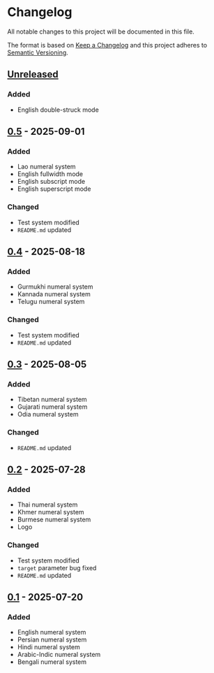 # Changelog
All notable changes to this project will be documented in this file.

The format is based on [Keep a Changelog](http://keepachangelog.com/en/1.0.0/)
and this project adheres to [Semantic Versioning](http://semver.org/spec/v2.0.0.html).

## [Unreleased]
### Added
- English double-struck mode
## [0.5] - 2025-09-01
### Added
- Lao numeral system
- English fullwidth mode
- English subscript mode
- English superscript mode
### Changed
- Test system modified
- `README.md` updated
## [0.4] - 2025-08-18
### Added
- Gurmukhi numeral system
- Kannada numeral system
- Telugu numeral system
### Changed
- Test system modified
- `README.md` updated
## [0.3] - 2025-08-05
### Added
- Tibetan numeral system
- Gujarati numeral system
- Odia numeral system
### Changed
- `README.md` updated
## [0.2] - 2025-07-28
### Added
- Thai numeral system
- Khmer numeral system
- Burmese numeral system
- Logo
### Changed
- Test system modified
- `target` parameter bug fixed
- `README.md` updated
## [0.1] - 2025-07-20
### Added
- English numeral system
- Persian numeral system
- Hindi numeral system
- Arabic-Indic numeral system
- Bengali numeral system


[Unreleased]: https://github.com/openscilab/xnum/compare/v0.5...dev
[0.5]: https://github.com/openscilab/xnum/compare/v0.4...v0.5
[0.4]: https://github.com/openscilab/xnum/compare/v0.3...v0.4
[0.3]: https://github.com/openscilab/xnum/compare/v0.2...v0.3
[0.2]: https://github.com/openscilab/xnum/compare/v0.1...v0.2
[0.1]: https://github.com/openscilab/xnum/compare/2ed44ad...v0.1